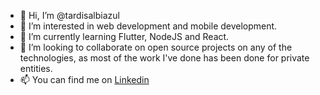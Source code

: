 - 👋 Hi, I’m @tardisalbiazul
- 👀 I’m interested in web development and mobile development. 
- 🌱 I’m currently learning Flutter, NodeJS and React. 
- 💞️ I’m looking to collaborate on open source projects on any of the technologies, as most of the work I've done has been done for private entities. 
- 📫 You can find me on [Linkedin](https://www.linkedin.com/in/rafaelortizzableh/ "Rafael Ortiz Zableh - Linkedin")
